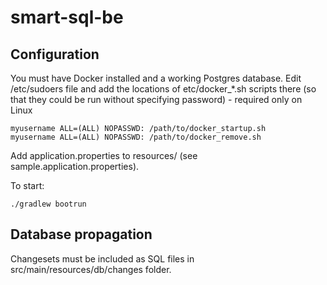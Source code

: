 # smart-sql-be

## Configuration
You must have Docker installed and a working Postgres database.
Edit /etc/sudoers file and add the locations of etc/docker_*.sh scripts
there (so that they could be run without specifying password) - required only on Linux
```
myusername ALL=(ALL) NOPASSWD: /path/to/docker_startup.sh
myusername ALL=(ALL) NOPASSWD: /path/to/docker_remove.sh
```
Add application.properties to resources/ (see sample.application.properties). 

To start: 
```
./gradlew bootrun
```

## Database propagation
Changesets must be included as SQL files in src/main/resources/db/changes folder.
